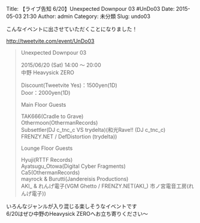 Title: 【ライブ告知 6/20】Unexpected Downpour 03 #UnDo03 
Date: 2015-05-03 21:30
Author: admin
Category: 未分類
Slug: undo03

こんなイベントに出させていただくことになりました！

<http://tweetvite.com/event/UnDo03>

> Unexpected Downpour 03
>
> 2015/06/20 (Sat) 14:00 ～ 20:00  
>  中野 Heavysick ZERO
>
> Discount(Tweetvite Yes)：1500yen(1D)  
>  Door：2000yen(1D)
>
> Main Floor Guests
>
> TAK666(Cradle to Grave)  
>  Othermoon(OthermanRecords)  
>  Subsettler(DJ c\_tnc\_c VS trydelta)(和光Rave!! (DJ c\_tnc\_c)
> FRENZY.NET / DefDistortion (trydelta))
>
> Lounge Floor Guests
>
> Hyuji(RTTF Records)  
>  Ayatsugu\_Otowa(Digital Cyber Fragments)  
>  Ca5(OthermanRecords)  
>  mayrock & Burutti(Jandereisis Productions)  
>  AKI\_ & れんげ電子(VGM Ghetto / FRENZY.NET(AKI\_)
> 市ノ宮電音工房(れんげ電子))

いろんなジャンルが入り混じる楽しそうなイベントです  
6/20はぜひ中野のHeavysick ZEROへお立ち寄りください～
